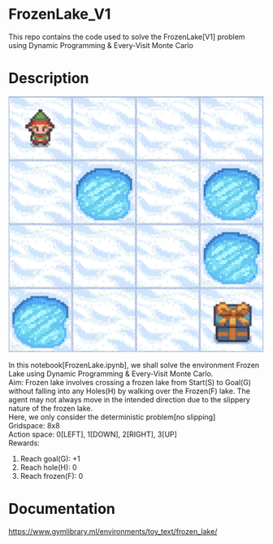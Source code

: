 # FrozenLake_V1
This repo contains the code used to solve the FrozenLake[V1] problem using Dynamic Programming & Every-Visit Monte Carlo

# Description
![alt text](https://github.com/kwquan/FrozenLake_V1/blob/main/FrozenLakeV1.png)

In this notebook[FrozenLake.ipynb], we shall solve the environment Frozen Lake using Dynamic Programming & Every-Visit Monte Carlo. \
Aim: Frozen lake involves crossing a frozen lake from Start(S) to Goal(G) without falling into any Holes(H) by walking over the Frozen(F) lake. 
     The agent may not always move in the intended direction due to the slippery nature of the frozen lake. \
     Here, we only consider the deterministic problem[no slipping] \
Gridspace: 8x8 \
Action space: 0[LEFT], 1[DOWN], 2[RIGHT], 3[UP] \
Rewards:
1) Reach goal(G): +1
2) Reach hole(H): 0
3) Reach frozen(F): 0

# Documentation
https://www.gymlibrary.ml/environments/toy_text/frozen_lake/
